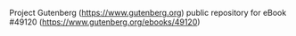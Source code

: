 Project Gutenberg (https://www.gutenberg.org) public repository for eBook #49120 (https://www.gutenberg.org/ebooks/49120)
